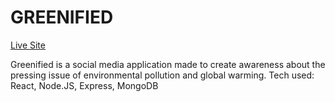 # GREENIFIED

[Live Site](https://greenified-bd05c.web.app/)

Greenified is a social media application made to create awareness about the pressing issue of environmental pollution and global warming.
Tech used: React, Node.JS, Express, MongoDB